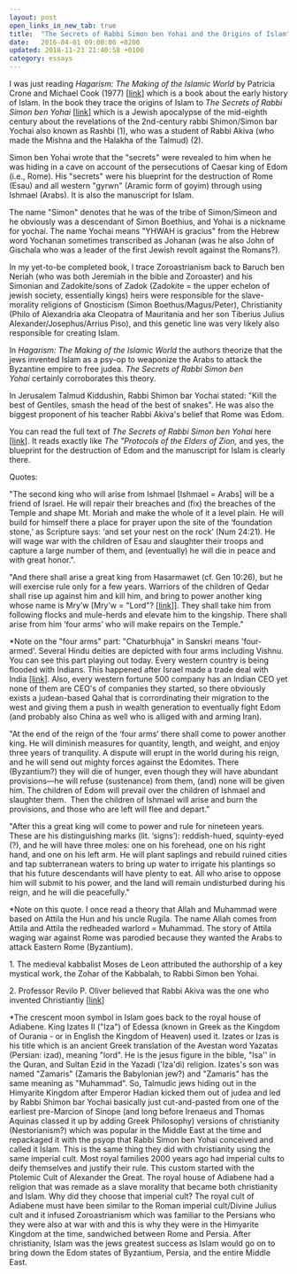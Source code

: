```yaml
---
layout: post
open_links_in_new_tab: true
title:  "The Secrets of Rabbi Simon ben Yohai and the Origins of Islam"
date:   2016-04-01 09:00:00 +0200
updated: 2018-11-23 21:40:58 +0100
category: essays
---
```


I was just reading _Hagarism: The Making of the Islamic World_ by Patricia Crone and Michael Cook (1977) \[[link](https://ia904503.us.archive.org/1/items/Hagarism/Hagarism%3B%20The%20Making%20of%20the%20Islamic%20World-Crone%2C%20Cook.pdf)\] which is a book about the early history of Islam. In the book they trace the origins of Islam to _The_ _Secrets of Rabbi Simon ben Yohai_ \[[link](https://pages.charlotte.edu/john-reeves/research-projects/trajectories-in-near-eastern-apocalyptic/nistarot-secrets-of-r-shimon-b-yohai-2/)\] which is a Jewish apocalypse of the mid-eighth century about the revelations of the 2nd-century rabbi Shimon/Simon bar Yochai also known as Rashbi (1), who was a student of Rabbi Akiva (who made the Mishna and the Halakha of the Talmud) (2).

Simon ben Yohai wrote that the "secrets" were revealed to him when he was hiding in a cave on account of the persecutions of Caesar king of Edom (i.e., Rome). His "secrets" were his blueprint for the destruction of Rome (Esau) and all western "gyrwn" (Aramic form of goyim) through using Ishmael (Arabs). It is also the manuscript for Islam.

The name "Simon" denotes that he was of the tribe of Simon/Simeon and he obviously was a descendant of Simon Boethius, and Yohai is a nickname for yochai. The name Yochai means "YHWAH is gracius" from the Hebrew word Yochanan sometimes transcribed as Johanan (was he also John of Gischala who was a leader of the first Jewish revolt against the Romans?).

In my yet-to-be completed book, I trace Zoroastrianism back to Baruch ben Neriah (who was both Jeremiah in the bible and Zoroaster) and his Simonian and Zadokite/sons of Zadok (Zadokite = the upper echelon of jewish society, essentially kings) heirs were responsible for the slave-morality religions of Gnosticism (Simon Boethus/Magus/Peter), Christianity (Philo of Alexandria aka Cleopatra of Mauritania and her son Tiberius Julius Alexander/Josephus/Arrius Piso), and this genetic line was very likely also responsible for creating Islam.

In _Hagarism: The Making of the Islamic World_ the authors theorize that the jews invented Islam as a psy-op to weaponize the Arabs to attack the Byzantine empire to free judea. _The Secrets of Rabbi Simon ben Yohai_ certainly corroborates this theory.

  

In Jerusalem Talmud Kiddushin, Rabbi Shimon bar Yochai stated: "Kill the best of Gentiles, smash the head of the best of snakes". He was also the biggest proponent of his teacher Rabbi Akiva's belief that Rome was Edom.

  

You can read the full text of _The Secrets of Rabbi Simon ben Yohai_ here \[[link](https://pages.charlotte.edu/john-reeves/research-projects/trajectories-in-near-eastern-apocalyptic/nistarot-secrets-of-r-shimon-b-yohai-2/)\]. It reads exactly like _The "Protocols of the Elders of Zion,_ and yes, the blueprint for the destruction of Edom and the manuscript for Islam is clearly there.  

Quotes:

"The second king who will arise from Ishmael \[Ishmael = Arabs\] will be a friend of Israel. He will repair their breaches and (fix) the breaches of the Temple and shape Mt. Moriah and make the whole of it a level plain. He will build for himself there a place for prayer upon the site of the ‘foundation stone,’ as Scripture says: ‘and set your nest on the rock’ (Num 24:21). He will wage war with the children of Esau and slaughter their troops and capture a large number of them, and (eventually) he will die in peace and with great honor.".

"And there shall arise a great king from Hasarmawet (cf. Gen 10:26), but he will exercise rule only for a few years. Warriors of the children of Qedar shall rise up against him and kill him, and bring to power another king whose name is Mry’w \[Mry’w = "Lord"? \[[link](https://www.persee.fr/doc/syria_0039-7946_1983_num_60_1_6792)\]\]. They shall take him from following flocks and mule-herds and elevate him to the kingship. There shall arise from him ‘four arms’ who will make repairs on the Temple."

*Note on the "four arms" part: \"Chaturbhuja" in Sanskri means 'four-armed'. Several Hindu deities are depicted with four arms including Vishnu. You can see this part playing out today. Every western country is being flooded with Indians. This happened after Israel made a trade deal with India [[link](https://merip.org/2023/09/india-israel-and-the-coordination-of-control/)]. Also, every western fortune 500 company has an Indian CEO yet none of them are CEO's of companies they started, so there obviously exists a judean-based Qahal that is corrordinating their migration to the west and giving them a push in wealth generation to eventually fight Edom (and probably also China as well who is alliged with and arming Iran).

"At the end of the reign of the ‘four arms’ there shall come to power another king. He will diminish measures for quantity, length, and weight, and enjoy three years of tranquility. A dispute will erupt in the world during his reign, and he will send out mighty forces against the Edomites. There (Byzantium?) they will die of hunger, even though they will have abundant provisions—he will refuse (sustenance) from them, (and) none will be given him. The children of Edom will prevail over the children of Ishmael and slaughter them.  Then the children of Ishmael will arise and burn the provisions, and those who are left will flee and depart."

"After this a great king will come to power and rule for nineteen years. These are his distinguishing marks (lit. ‘signs’): reddish-hued, squinty-eyed (?), and he will have three moles: one on his forehead, one on his right hand, and one on his left arm. He will plant saplings and rebuild ruined cities and tap subterranean waters to bring up water to irrigate his plantings so that his future descendants will have plenty to eat. All who arise to oppose him will submit to his power, and the land will remain undisturbed during his reign, and he will die peacefully."

\*Note on this quote. I once read a theory that Allah and Muhammad were based on Attila the Hun and his uncle Rugila. The name Allah comes from Attila and Attila the redheaded warlord = Muhammad. The story of Attila waging war against Rome was parodied because they wanted the Arabs to attack Eastern Rome (Byzantium).

1\. The medieval kabbalist Moses de Leon attributed the authorship of a key mystical work, the Zohar of the Kabbalah, to Rabbi Simon ben Yohai.

2\. Professor Revilo P. Oliver believed that Rabbi Akiva was the one who invented Christiantiy \[[link](http://www.revilo-oliver.com/rpo/Forgery_of_Our_Own.html)\]

\*The crescent moon symbol in Islam goes back to the royal house of Adiabene. King Izates II ("Iza") of Edessa (known in Greek as the Kingdom of Ourania - or in English the Kingdom of Heaven) used it. Izates or Izas is his title which is an ancient Greek translation of the Avestan word Yazatas (Persian: izad), meaning "lord". He is the jesus figure in the bible, "Isa'' in the Quran, and Sultan Ezid in the Yazadi ('Iza'di) religion. Izates's son was named "Zamaris" (Zamaris the Babylonian jew?) and "Zamaris" has the same meaning as "Muhammad". So, Talmudic jews hiding out in the Himyarite Kingdom after Emperor Hadian kicked them out of judea and led by Rabbi Shimon bar Yochai basically just cut-and-pasted from one of the earliest pre-Marcion of Sinope (and long before Irenaeus and Thomas Aquinas classed it up by adding Greek Philosophy) versions of christianity (Nestorianism?) which was popular in the Middle East at the time and repackaged it with the psyop that Rabbi Simon ben Yohai conceived and called it Islam. This is the same thing they did with christianity using the same imperial cult. Most royal families 2000 years ago had imperial cults to deify themselves and justify their rule. This custom started with the Ptolemic Cult of Alexander the Great. The royal house of Adiabene had a religion that was remade as a slave morality that became both christianity and Islam. Why did they choose that imperial cult? The royal cult of Adiabene must have been similar to the Roman imperial cult/Divine Julius cult and it infused Zoroastrianism which was familiar to the Persians who they were also at war with and this is why they were in the Himyarite Kingdom at the time, sandwiched between Rome and Persia. After christianity, Islam was the jews greatest success as Islam would go on to bring down the Edom states of Byzantium, Persia, and the entire Middle East.
